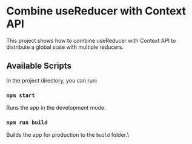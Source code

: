 # Combine useReducer with Context API

This project shows how to combine useReducer with Context API to distribute a global state with multiple reducers.

## Available Scripts

In the project directory, you can run:

### `npm start`

Runs the app in the development mode.
### `npm run build`

Builds the app for production to the `build` folder.\
